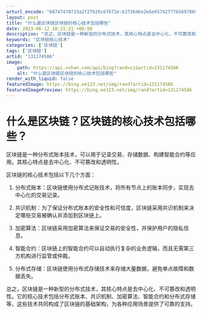 ```yaml
---
arturl_encode: "68747470733a2f2f626c6f672e:6373646e2e6e65742f77656978696e5f34383734353238302f:61727469636c652f64657461696c732f313331313734353836"
layout: post
title: "什么是区块链区块链的核心技术包括哪些"
date: 2023-06-12 18:21:21 +08:00
description: "总之，区块链是一种新型的分布式技术，其核心特点是去中心化、不可篡改和透明性。它的核心技术包括分布式账"
keywords: "区块链核心技术"
categories: ['区块链']
tags: ['区块链']
artid: "131174586"
image:
    path: https://api.vvhan.com/api/bing?rand=sj&artid=131174586
    alt: "什么是区块链区块链的核心技术包括哪些"
render_with_liquid: false
featuredImage: https://bing.ee123.net/img/rand?artid=131174586
featuredImagePreview: https://bing.ee123.net/img/rand?artid=131174586
---
```


# 什么是区块链？区块链的核心技术包括哪些？

区块链是一种分布式账本技术，可以用于记录交易、存储数据、构建智能合约等应用。其核心特点是去中心化、不可篡改和透明性。

区块链的核心技术包括以下几个方面：

1. 分布式账本：区块链使用分布式记账技术，将所有节点上的账本同步，实现去中心化的交易记录。

2. 共识机制：为了保证分布式账本的安全性和可信度，区块链采用共识机制来决定哪些交易被确认并添加到区块链上。

3. 加密算法：区块链采用加密算法来保证交易的安全性，并保护用户的隐私信息。

4. 智能合约：区块链上的智能合约可以自动执行复杂的业务逻辑，而且无需第三方机构进行监管或仲裁。

5. 分布式存储：区块链使用分布式存储技术来存储大量数据，避免单点故障和数据丢失。

总之，区块链是一种新型的分布式技术，其核心特点是去中心化、不可篡改和透明性。它的核心技术包括分布式账本、共识机制、加密算法、智能合约和分布式存储等，这些技术共同构成了区块链的基础架构，为各种应用场景提供了可靠的支持。